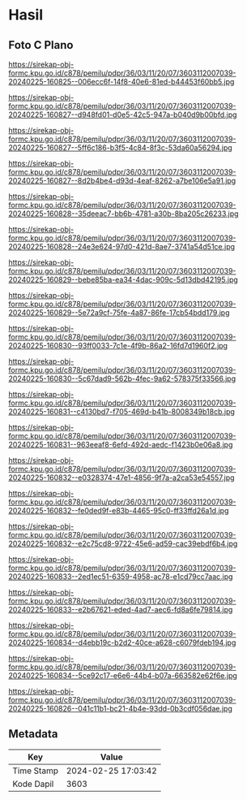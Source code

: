 # Hasil

## Foto C Plano

https://sirekap-obj-formc.kpu.go.id/c878/pemilu/pdpr/36/03/11/20/07/3603112007039-20240225-160825--006ecc6f-14f8-40e6-81ed-b44453f60bb5.jpg

https://sirekap-obj-formc.kpu.go.id/c878/pemilu/pdpr/36/03/11/20/07/3603112007039-20240225-160827--d948fd01-d0e5-42c5-947a-b040d9b00bfd.jpg

https://sirekap-obj-formc.kpu.go.id/c878/pemilu/pdpr/36/03/11/20/07/3603112007039-20240225-160827--5ff6c186-b3f5-4c84-8f3c-53da60a56294.jpg

https://sirekap-obj-formc.kpu.go.id/c878/pemilu/pdpr/36/03/11/20/07/3603112007039-20240225-160827--8d2b4be4-d93d-4eaf-8262-a7be106e5a91.jpg

https://sirekap-obj-formc.kpu.go.id/c878/pemilu/pdpr/36/03/11/20/07/3603112007039-20240225-160828--35deeac7-bb6b-4781-a30b-8ba205c26233.jpg

https://sirekap-obj-formc.kpu.go.id/c878/pemilu/pdpr/36/03/11/20/07/3603112007039-20240225-160828--24e3e624-97d0-421d-8ae7-3741a54d51ce.jpg

https://sirekap-obj-formc.kpu.go.id/c878/pemilu/pdpr/36/03/11/20/07/3603112007039-20240225-160829--bebe85ba-ea34-4dac-909c-5d13dbd42195.jpg

https://sirekap-obj-formc.kpu.go.id/c878/pemilu/pdpr/36/03/11/20/07/3603112007039-20240225-160829--5e72a9cf-75fe-4a87-86fe-17cb54bdd179.jpg

https://sirekap-obj-formc.kpu.go.id/c878/pemilu/pdpr/36/03/11/20/07/3603112007039-20240225-160830--93ff0033-7c1e-4f9b-86a2-16fd7d1960f2.jpg

https://sirekap-obj-formc.kpu.go.id/c878/pemilu/pdpr/36/03/11/20/07/3603112007039-20240225-160830--5c67dad9-562b-4fec-9a62-578375f33566.jpg

https://sirekap-obj-formc.kpu.go.id/c878/pemilu/pdpr/36/03/11/20/07/3603112007039-20240225-160831--c4130bd7-f705-469d-b41b-8008349b18cb.jpg

https://sirekap-obj-formc.kpu.go.id/c878/pemilu/pdpr/36/03/11/20/07/3603112007039-20240225-160831--963eeaf8-6efd-492d-aedc-f1423b0e06a8.jpg

https://sirekap-obj-formc.kpu.go.id/c878/pemilu/pdpr/36/03/11/20/07/3603112007039-20240225-160832--e0328374-47e1-4856-9f7a-a2ca53e54557.jpg

https://sirekap-obj-formc.kpu.go.id/c878/pemilu/pdpr/36/03/11/20/07/3603112007039-20240225-160832--fe0ded9f-e83b-4465-95c0-ff33ffd26a1d.jpg

https://sirekap-obj-formc.kpu.go.id/c878/pemilu/pdpr/36/03/11/20/07/3603112007039-20240225-160832--e2c75cd8-9722-45e6-ad59-cac39ebdf6b4.jpg

https://sirekap-obj-formc.kpu.go.id/c878/pemilu/pdpr/36/03/11/20/07/3603112007039-20240225-160833--2ed1ec51-6359-4958-ac78-e1cd79cc7aac.jpg

https://sirekap-obj-formc.kpu.go.id/c878/pemilu/pdpr/36/03/11/20/07/3603112007039-20240225-160833--e2b67621-eded-4ad7-aec6-fd8a6fe79814.jpg

https://sirekap-obj-formc.kpu.go.id/c878/pemilu/pdpr/36/03/11/20/07/3603112007039-20240225-160834--d4ebb19c-b2d2-40ce-a628-c6079fdeb194.jpg

https://sirekap-obj-formc.kpu.go.id/c878/pemilu/pdpr/36/03/11/20/07/3603112007039-20240225-160834--5ce92c17-e6e6-44b4-b07a-663582e62f6e.jpg

https://sirekap-obj-formc.kpu.go.id/c878/pemilu/pdpr/36/03/11/20/07/3603112007039-20240225-160826--041c11b1-bc21-4b4e-93dd-0b3cdf056dae.jpg


## Metadata

| Key        | Value               |
| ---------- | ------------------- |
| Time Stamp | 2024-02-25 17:03:42 |
| Kode Dapil | 3603                |



